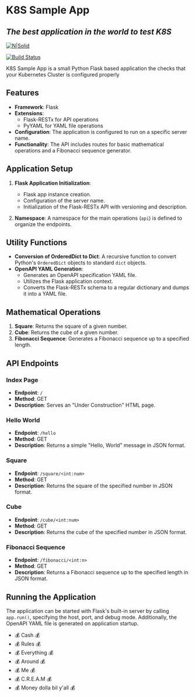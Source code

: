 # K8S Sample App
## _The best application in the world to test K8S_

[![N|Solid](https://cldup.com/dTxpPi9lDf.thumb.png)](https://nodesource.com/products/nsolid)

[![Build Status](https://travis-ci.org/joemccann/dillinger.svg?branch=master)](https://travis-ci.org/joemccann/dillinger)

K8S Sample App is a small Python Flask based application the checks that your Kubernetes Cluster is configured properly

## Features

- **Framework**: Flask
- **Extensions**:
  - Flask-RESTx for API operations
  - PyYAML for YAML file operations
- **Configuration**: The application is configured to run on a specific server name.
- **Functionality**: The API includes routes for basic mathematical operations and a Fibonacci sequence generator.

## Application Setup

1. **Flask Application Initialization**:
   - Flask app instance creation.
   - Configuration of the server name.
   - Initialization of the Flask-RESTx API with versioning and description.

2. **Namespace**: A namespace for the main operations (`api`) is defined to organize the endpoints.

## Utility Functions

- **Conversion of OrderedDict to Dict**: A recursive function to convert Python's `OrderedDict` objects to standard `dict` objects.
- **OpenAPI YAML Generation**:
  - Generates an OpenAPI specification YAML file.
  - Utilizes the Flask application context.
  - Converts the Flask-RESTx schema to a regular dictionary and dumps it into a YAML file.

## Mathematical Operations

1. **Square**: Returns the square of a given number.
2. **Cube**: Returns the cube of a given number.
3. **Fibonacci Sequence**: Generates a Fibonacci sequence up to a specified length.

## API Endpoints

### Index Page

- **Endpoint**: `/`
- **Method**: GET
- **Description**: Serves an "Under Construction" HTML page.

### Hello World

- **Endpoint**: `/hello`
- **Method**: GET
- **Description**: Returns a simple "Hello, World" message in JSON format.

### Square

- **Endpoint**: `/square/<int:num>`
- **Method**: GET
- **Description**: Returns the square of the specified number in JSON format.

### Cube

- **Endpoint**: `/cube/<int:num>`
- **Method**: GET
- **Description**: Returns the cube of the specified number in JSON format.

### Fibonacci Sequence

- **Endpoint**: `/fibonacci/<int:n>`
- **Method**: GET
- **Description**: Returns a Fibonacci sequence up to the specified length in JSON format.

## Running the Application

The application can be started with Flask's built-in server by calling `app.run()`, specifying the host, port, and debug mode. Additionally, the OpenAPI YAML file is generated on application startup.

- 💰 Cash 💰
- 💰 Rules 💰
- 💰 Everything 💰
- 💰 Around 💰
- 💰 Me 💰
- 💰 C.R.E.A.M 💰
- 💰 Money dolla bil y'all 💰

